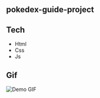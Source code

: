 ## pokedex-guide-project

## Tech 
- Html
- Css
- Js

## Gif

![Demo GIF](assets/Ekran-Kaydı-2025-01-06-171017.gif)
